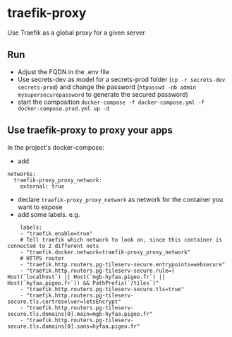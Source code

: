 # traefik-proxy
Use Traefik as a global proxy for a given server

## Run
- Adjust the FQDN in the .env file
- Use secrets-dev as model for a secrets-prod folder (`cp -r secrets-dev secrets-prod`) and change the password (`htpasswd -nb admin mysupersecurepassword` to generate the secured password)
- start the composition `docker-compose -f docker-compose.yml -f docker-compose.prod.yml up -d`

## Use traefik-proxy to proxy your apps
In the project's docker-compose:
- add
```
networks:
  traefik-proxy_proxy_network:
    external: true
```
- declare `traefik-proxy_proxy_network` as network for the container you want to expose
- add some labels. e.g.
```
    labels:
    - "traefik.enable=true"
    # Tell traefik which network to look on, since this container is connected to 2 different nets
    - "traefik.docker.network=traefik-proxy_proxy_network"
    # HTTPS router
    - "traefik.http.routers.pg-tileserv-secure.entrypoints=websecure"
    - "traefik.http.routers.pg-tileserv-secure.rule=( Host(`localhost`) || Host(`mgb-hyfaa.pigeo.fr`) || Host(`hyfaa.pigeo.fr`)) && PathPrefix(`/tiles`)"
    - "traefik.http.routers.pg-tileserv-secure.tls=true"
    - "traefik.http.routers.pg-tileserv-secure.tls.certresolver=letsEncrypt"
    - "traefik.http.routers.pg-tileserv-secure.tls.domains[0].main=mgb-hyfaa.pigeo.fr"
    - "traefik.http.routers.pg-tileserv-secure.tls.domains[0].sans=hyfaa.pigeo.fr"
```
